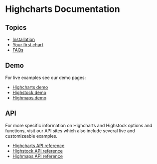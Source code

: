 # Highcharts Documentation


Topics
------

*   [Installation](getting-started/installation)
*   [Your first chart](getting-started/your-first-chart)
*   [FAQs](getting-started/frequently-asked-questions)

Demo
----

For live examples see our demo pages:

*   [Highcharts demo](demo/)
*   [Highstock demo](stock/demo/)
*   [Highmaps demo](maps/demo/)

API
---

For more specific information on Highcharts and Highstock options and functions, visit our API sites which also include several live and customizeable examples.

*   [Highcharts API reference](http://api.highcharts.com/highcharts)
*   [Highstock API reference](http://api.highcharts.com/highstock)
*   [Highmaps API reference](http://api.highcharts.com/highmaps)

